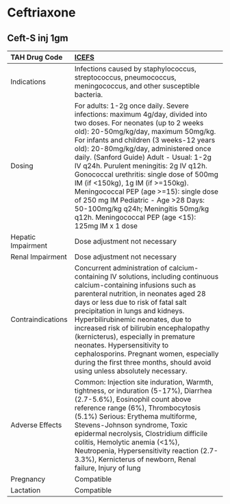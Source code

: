 # Ceftriaxone

## Ceft-S inj 1gm

| TAH Drug Code      | [ICEFS](https://www.tahsda.org.tw/drugs/hissearch.php?drug_code=ICEFS)                                                                                                                                                                                                                                                                                                                                                                                                                                                                                                                        |
|:-------------------|:----------------------------------------------------------------------------------------------------------------------------------------------------------------------------------------------------------------------------------------------------------------------------------------------------------------------------------------------------------------------------------------------------------------------------------------------------------------------------------------------------------------------------------------------------------------------------------------------|
| Indications        | Infections caused by staphylococcus, streptococcus, pneumococcus, meningococcus, and other susceptible bacteria.                                                                                                                                                                                                                                                                                                                                                                                                                                                                              |
| Dosing             | For adults: 1-2g once daily. Severe infections: maximum 4g/day, divided into two doses. For neonates (up to 2 weeks old): 20-50mg/kg/day, maximum 50mg/kg. For infants and children (3 weeks-12 years old): 20-80mg/kg/day, administered once daily. (Sanford Guide) Adult - Usual: 1-2g IV q24h. Purulent meningitis: 2g IV q12h. Gonococcal urethritis: single dose of 500mg IM (if <150kg), 1g IM (if >=150kg). Meningococcal PEP (age >=15): single dose of 250 mg IM Pediatric - Age >28 Days: 50-100mg/kg q24h; Meningitis 50mg/kg q12h. Meningococcal PEP (age <15): 125mg IM x 1 dose |
| Hepatic Impairment | Dose adjustment not necessary                                                                                                                                                                                                                                                                                                                                                                                                                                                                                                                                                                 |
| Renal Impairment   | Dose adjustment not necessary                                                                                                                                                                                                                                                                                                                                                                                                                                                                                                                                                                 |
| Contraindications  | Concurrent administration of calcium-containing IV solutions, including continuous calcium-containing infusions such as parenteral nutrition, in neonates aged 28 days or less due to risk of fatal salt precipitation in lungs and kidneys. Hyperbilirubinemic neonates, due to increased risk of bilirubin encephalopathy (kernicterus), especially in premature neonates. Hypersensitivity to cephalosporins. Pregnant women, especially during the first three months, should avoid using unless absolutely necessary.                                                                    |
| Adverse Effects    | Common: Injection site induration, Warmth, tightness, or induration (5-17%), Diarrhea (2.7-5.6%), Eosinophil count above reference range (6%), Thrombocytosis (5.1%) Serious: Erythema multiforme, Stevens-Johnson syndrome, Toxic epidermal necrolysis, Clostridium difficile colitis, Hemolytic anemia (<1%), Neutropenia, Hypersensitivity reaction (2.7-3.3%), Kernicterus of newborn, Renal failure, Injury of lung                                                                                                                                                                      |
| Pregnancy          | Compatible                                                                                                                                                                                                                                                                                                                                                                                                                                                                                                                                                                                    |
| Lactation          | Compatible                                                                                                                                                                                                                                                                                                                                                                                                                                                                                                                                                                                    |


